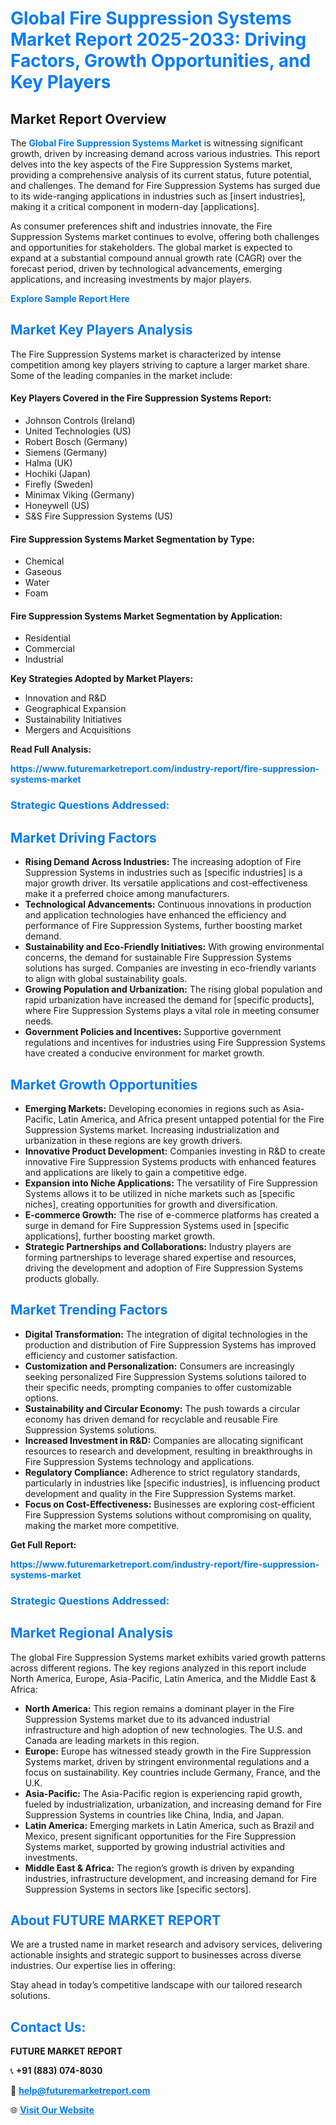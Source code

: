 <h1 style="color: #007BFF;">Global Fire Suppression Systems Market Report 2025-2033: Driving Factors, Growth Opportunities, and Key Players</h1>

<section id="overview">
<h2>Market Report Overview</h2>
<p>The <a href="https://www.futuremarketreport.com/industry-report/fire-suppression-systems-market" style="color: #007BFF; text-decoration: none;"><strong>Global Fire Suppression Systems Market</strong></a> is witnessing significant growth, driven by increasing demand across various industries. This report delves into the key aspects of the Fire Suppression Systems market, providing a comprehensive analysis of its current status, future potential, and challenges. The demand for Fire Suppression Systems has surged due to its wide-ranging applications in industries such as [insert industries], making it a critical component in modern-day [applications].</p>
<p>As consumer preferences shift and industries innovate, the Fire Suppression Systems market continues to evolve, offering both challenges and opportunities for stakeholders. The global market is expected to expand at a substantial compound annual growth rate (CAGR) over the forecast period, driven by technological advancements, emerging applications, and increasing investments by major players.</p>
</section>

<section id="overview">
<p><a href="https://www.futuremarketreport.com/request-sample/reportId=62932" style="color: #007BFF; text-decoration: none;"><strong>Explore Sample Report Here</strong></a></p>
</section>

<section id="key-players">
<h2 style="color: #007BFF;">Market Key Players Analysis</h2>
<p>The Fire Suppression Systems market is characterized by intense competition among key players striving to capture a larger market share. Some of the leading companies in the market include:</p>
<h4>Key Players Covered in the Fire Suppression Systems Report:</h4>
<ul><li>Johnson Controls (Ireland)</li><li>United Technologies (US)</li><li>Robert Bosch (Germany)</li><li>Siemens (Germany)</li><li>Halma (UK)</li><li>Hochiki (Japan)</li><li>Firefly (Sweden)</li><li>Minimax Viking (Germany)</li><li>Honeywell (US)</li><li>S&amp;S Fire Suppression Systems (US)</li></ul>
<h4>Fire Suppression Systems Market Segmentation by Type:</h4>
<ul><li>Chemical</li><li>Gaseous</li><li>Water</li><li>Foam</li></ul>

<h4>Fire Suppression Systems Market Segmentation by Application:</h4>
<ul><li>Residential</li><li>Commercial</li><li>Industrial</li></ul>
<p><strong>Key Strategies Adopted by Market Players:</strong></p>
<ul>
<li>Innovation and R&D</li>
<li>Geographical Expansion</li>
<li>Sustainability Initiatives</li>
<li>Mergers and Acquisitions</li>
</ul>
</section>

<section>
<p><strong>Read Full Analysis: </strong></p><a href="https://www.futuremarketreport.com/industry-report/fire-suppression-systems-market" style="color: #007BFF; text-decoration: none;"><strong>https://www.futuremarketreport.com/industry-report/fire-suppression-systems-market</strong></a>
<h3 style="color: #007BFF;">Strategic Questions Addressed:</h3>
</section>

<section id="driving-factors">
<h2 style="color: #007BFF;">Market Driving Factors</h2>
<ul>
<li><strong>Rising Demand Across Industries:</strong> The increasing adoption of Fire Suppression Systems in industries such as [specific industries] is a major growth driver. Its versatile applications and cost-effectiveness make it a preferred choice among manufacturers.</li>
<li><strong>Technological Advancements:</strong> Continuous innovations in production and application technologies have enhanced the efficiency and performance of Fire Suppression Systems, further boosting market demand.</li>
<li><strong>Sustainability and Eco-Friendly Initiatives:</strong> With growing environmental concerns, the demand for sustainable Fire Suppression Systems solutions has surged. Companies are investing in eco-friendly variants to align with global sustainability goals.</li>
<li><strong>Growing Population and Urbanization:</strong> The rising global population and rapid urbanization have increased the demand for [specific products], where Fire Suppression Systems plays a vital role in meeting consumer needs.</li>
<li><strong>Government Policies and Incentives:</strong> Supportive government regulations and incentives for industries using Fire Suppression Systems have created a conducive environment for market growth.</li>
</ul>
</section>

<section id="growth-opportunities">
<h2 style="color: #007BFF;">Market Growth Opportunities</h2>
<ul>
<li><strong>Emerging Markets:</strong> Developing economies in regions such as Asia-Pacific, Latin America, and Africa present untapped potential for the Fire Suppression Systems market. Increasing industrialization and urbanization in these regions are key growth drivers.</li>
<li><strong>Innovative Product Development:</strong> Companies investing in R&D to create innovative Fire Suppression Systems products with enhanced features and applications are likely to gain a competitive edge.</li>
<li><strong>Expansion into Niche Applications:</strong> The versatility of Fire Suppression Systems allows it to be utilized in niche markets such as [specific niches], creating opportunities for growth and diversification.</li>
<li><strong>E-commerce Growth:</strong> The rise of e-commerce platforms has created a surge in demand for Fire Suppression Systems used in [specific applications], further boosting market growth.</li>
<li><strong>Strategic Partnerships and Collaborations:</strong> Industry players are forming partnerships to leverage shared expertise and resources, driving the development and adoption of Fire Suppression Systems products globally.</li>
</ul>
</section>

<section id="trending-factors">
<h2 style="color: #007BFF;">Market Trending Factors</h2>
<ul>
<li><strong>Digital Transformation:</strong> The integration of digital technologies in the production and distribution of Fire Suppression Systems has improved efficiency and customer satisfaction.</li>
<li><strong>Customization and Personalization:</strong> Consumers are increasingly seeking personalized Fire Suppression Systems solutions tailored to their specific needs, prompting companies to offer customizable options.</li>
<li><strong>Sustainability and Circular Economy:</strong> The push towards a circular economy has driven demand for recyclable and reusable Fire Suppression Systems solutions.</li>
<li><strong>Increased Investment in R&D:</strong> Companies are allocating significant resources to research and development, resulting in breakthroughs in Fire Suppression Systems technology and applications.</li>
<li><strong>Regulatory Compliance:</strong> Adherence to strict regulatory standards, particularly in industries like [specific industries], is influencing product development and quality in the Fire Suppression Systems market.</li>
<li><strong>Focus on Cost-Effectiveness:</strong> Businesses are exploring cost-efficient Fire Suppression Systems solutions without compromising on quality, making the market more competitive.</li>
</ul>
</section>

<section>
<p><strong>Get Full Report: </strong></p><a href="https://www.futuremarketreport.com/industry-report/fire-suppression-systems-market" style="color: #007BFF; text-decoration: none;"><strong>https://www.futuremarketreport.com/industry-report/fire-suppression-systems-market</strong></a>
<h3 style="color: #007BFF;">Strategic Questions Addressed:</h3>
</section>


<section id="regional-analysis">
<h2 style="color: #007BFF;">Market Regional Analysis</h2>
<p>The global Fire Suppression Systems market exhibits varied growth patterns across different regions. The key regions analyzed in this report include North America, Europe, Asia-Pacific, Latin America, and the Middle East & Africa:</p>
<ul>
<li><strong>North America:</strong> This region remains a dominant player in the Fire Suppression Systems market due to its advanced industrial infrastructure and high adoption of new technologies. The U.S. and Canada are leading markets in this region.</li>
<li><strong>Europe:</strong> Europe has witnessed steady growth in the Fire Suppression Systems market, driven by stringent environmental regulations and a focus on sustainability. Key countries include Germany, France, and the U.K.</li>
<li><strong>Asia-Pacific:</strong> The Asia-Pacific region is experiencing rapid growth, fueled by industrialization, urbanization, and increasing demand for Fire Suppression Systems in countries like China, India, and Japan.</li>
<li><strong>Latin America:</strong> Emerging markets in Latin America, such as Brazil and Mexico, present significant opportunities for the Fire Suppression Systems market, supported by growing industrial activities and investments.</li>
<li><strong>Middle East & Africa:</strong> The region’s growth is driven by expanding industries, infrastructure development, and increasing demand for Fire Suppression Systems in sectors like [specific sectors].</li>
</ul>
</section>

<footer>
<h2 style="color: #007BFF;">About FUTURE MARKET REPORT</h2>
<p>We are a trusted name in market research and advisory services, delivering actionable insights and strategic support to businesses across diverse industries. Our expertise lies in offering:</p>

<p>Stay ahead in today’s competitive landscape with our tailored research solutions.</p>

<h2 style="color: #007BFF;">Contact Us:</h2>
<p><strong>FUTURE MARKET REPORT</strong></p>
<p>📞 <strong>+91 (883) 074-8030</strong></p>
<p>📧 <strong><a href="mailto:help@futuremarketreport.com" style="color: #007BFF;">help@futuremarketreport.com</a></strong></p>
<p>🌐 <strong><a href="https://www.futuremarketreport.com/" style="color: #007BFF;">Visit Our Website</a></strong></p>
</footer>